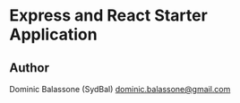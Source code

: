 # Express and React Starter Application

## Author
Dominic Balassone (SydBal) dominic.balassone@gmail.com